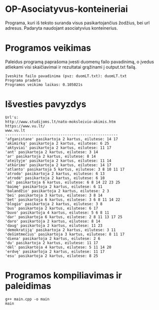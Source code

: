 # OP-Asociatyvus-konteineriai
Programa, kuri iš teksto suranda visus pasikartojančius žodžius, bei url adresus. Padaryta naudojant asociatyvius konteinerius.

# Programos veikimas
Paleidus programą paprašoma įvesti duomenų failo pavadinimą, o įvedus atliekami visi skaičiavimai ir rezultatai grąžinami į output.txt failą.

    Iveskite failo pavadinima (pvz: duomLT.txt): duomLT.txt
    Programa pradeta
    Programos veikimo laikas: 0.105021s

# Išvesties pavyzdys

    Url's:
    http://www.studijoms.lt/nato-moksleivio-akimis.htm
    https://www.vu.lt/
    www.vu.lt
    ---------------------------------------------------
    'afganistane' pasikartoja 2 kartus, eilutese: 14 17 
    'akimirką' pasikartoja 2 kartus, eilutese: 6 25 
    'aktyviai' pasikartoja 2 kartus, eilutese: 11 17 
    'ant' pasikartoja 2 kartus, eilutese: 3 14 
    'ar' pasikartoja 2 kartus, eilutese: 8 14 
    'ateityje' pasikartoja 2 kartus, eilutese: 11 14 
    'atkūrimo' pasikartoja 2 kartus, eilutese: 14 17 
    'atlanto' pasikartoja 5 kartus, eilutese: 3 8 10 11 17 
    'atrodo' pasikartoja 2 kartus, eilutese: 6 13 
    'atrodė' pasikartoja 2 kartus, eilutese: 6 10 
    'aš' pasikartoja 6 kartus, eilutese: 6 8 14 22 23 25 
    'baimę' pasikartoja 2 kartus, eilutese: 6 11 
    'balandžio' pasikartoja 2 kartus, eilutese: 2 3 
    'bei' pasikartoja 3 kartus, eilutese: 3 8 14 
    'bet' pasikartoja 6 kartus, eilutese: 3 6 8 11 14 22 
    'blogio' pasikartoja 2 kartus, eilutese: 3 8 
    'bus' pasikartoja 2 kartus, eilutese: 6 17 
    'buvo' pasikartoja 4 kartus, eilutese: 5 6 8 11 
    'dar' pasikartoja 6 kartus, eilutese: 2 8 11 13 17 25 
    'daro' pasikartoja 2 kartus, eilutese: 8 14 
    'daug' pasikartoja 2 kartus, eilutese: 11 23 
    'demokratiją' pasikartoja 2 kartus, eilutese: 3 11 
    'dešimtmečius' pasikartoja 3 kartus, eilutese: 8 11 17 
    'diena' pasikartoja 2 kartus, eilutese: 2 6 
    'du' pasikartoja 2 kartus, eilutese: 11 17 
    'dėl' pasikartoja 4 kartus, eilutese: 5 11 14 20 
    'erdvę' pasikartoja 2 kartus, eilutese: 11 17 
    'esu' pasikartoja 2 kartus, eilutese: 8 25 

# Programos kompiliavimas ir paleidimas
    g++ main.cpp -o main
    main
